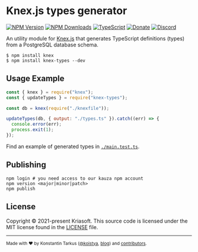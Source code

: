 # Knex.js types generator

[![NPM Version](https://img.shields.io/npm/v/knex-types?style=flat-square)](https://www.npmjs.com/package/knex-types)
[![NPM Downloads](https://img.shields.io/npm/dm/knex-types?style=flat-square)](https://www.npmjs.com/package/knex-types)
[![TypeScript](https://img.shields.io/badge/%3C%2F%3E-TypeScript-%230074c1.svg?style=flat-square)](http://www.typescriptlang.org/)
[![Donate](https://img.shields.io/badge/dynamic/json?color=%23ff424d&label=Patreon&style=flat-square&query=data.attributes.patron_count&suffix=%20patrons&url=https%3A%2F%2Fwww.patreon.com%2Fapi%2Fcampaigns%2F233228)](http://patreon.com/koistya)
[![Discord](https://img.shields.io/discord/643523529131950086?label=Chat&style=flat-square)](https://discord.gg/bSsv7XM)

An utility module for [Knex.js](https://knexjs.org/) that generates TypeScript
definitions (types) from a PostgreSQL database schema.

```
$ npm install knex
$ npm install knex-types --dev
```

## Usage Example

```js
const { knex } = require("knex");
const { updateTypes } = require("knex-types");

const db = knex(require("./knexfile"));

updateTypes(db, { output: "./types.ts" }).catch((err) => {
  console.error(err);
  process.exit(1);
});
```

Find an example of generated types in [`./main.test.ts`](./main.test.ts).

## Publishing
```
npm login # you need access to our kauza npm account
npm version <major|minor|patch>
npm publish
```

## License

Copyright © 2021-present Kriasoft. This source code is licensed under the MIT license found in the
[LICENSE](https://github.com/kriasoft/knex-types/blob/main/LICENSE) file.

---

<sup>Made with ♥ by Konstantin Tarkus ([@koistya](https://twitter.com/koistya), [blog](https://medium.com/@koistya))
and [contributors](https://github.com/kriasoft/knex-types/graphs/contributors).</sup>
